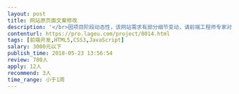 ```yaml
---                
layout: post       
title: 网站原页面文案修改           
description: '</br>因项目阶段动态性，该网站需求有部分细节变动，请前端工程师专家对文案等内容进行了简单修改，因此故补发项目。</br>'     
contenturl: https://pro.lagou.com/project/8014.html      
tags: [前端开发,HTML5,CSS3,JavaScript]            
salary: 3000元以下          
publish_time: 2018-05-23 13:56:54         
review: 780人                   
apply: 12人                   
recommend: 3人                   
time_range: 小于1周              
---                 
```

